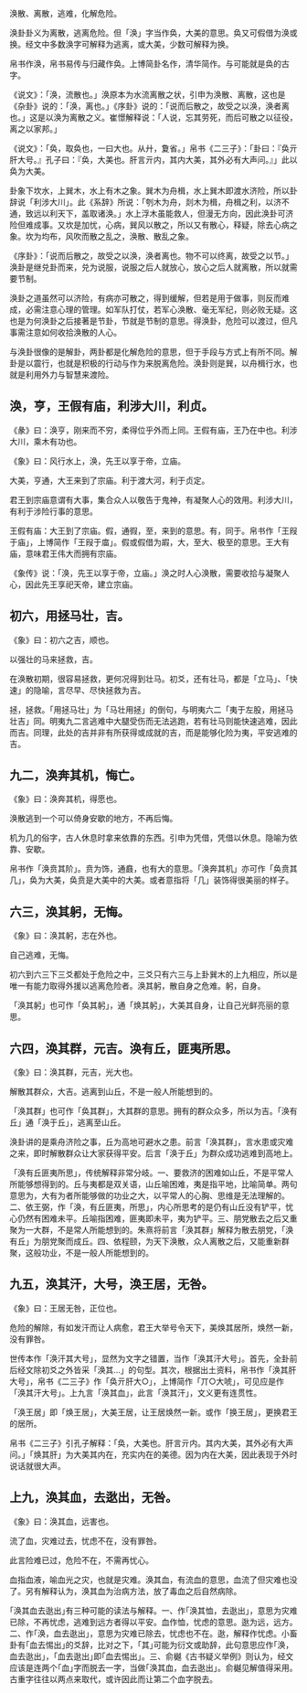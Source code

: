 
涣散、离散，逃难，化解危险。

涣卦卦义为离散，逃离危险。但「涣」字当作奂，大美的意思。奂又可假借为涣或换。经文中多数涣字可解释为逃离，或大美，少数可解释为换。

帛书作涣，帛书易传与归藏作奂。上博简卦名作，清华简作。与可能就是奂的古字。

《说文》：「涣，流散也。」涣原本为水流离散之状，引申为涣散、离散，这也是《杂卦》说的：「涣，离也。」《序卦》说的：「说而后散之，故受之以涣，涣者离也。」这是以涣为离散之义。崔憬解释说：「人说，忘其劳死，而后可散之以征役，离之以家邦。」

《说文》：「奂，取奂也，一曰大也。从廾，夐省。」帛书《二三子》：「卦曰：『奂亓肝大号。』孔子曰：『奂，大美也。肝言亓内，其内大美，其外必有大声问。』」此以奂为大美。

卦象下坎水，上巽木，水上有木之象。巽木为舟楫，水上巽木即渡水济险，所以卦辞说「利涉大川」。此《系辞》所说：「刳木为舟，剡木为楫，舟楫之利，以济不通，致远以利天下，盖取诸涣。」水上浮木虽能救人，但漫无方向，因此涣卦可济险但难成事。又坎是加忧，心病，巽风以散之，所以又有散心，释疑，除去心病之象。坎为均布，风吹而散之乱之，涣散、散乱之象。

《序卦》：「说而后散之，故受之以涣，涣者离也。物不可以终离，故受之以节。」涣卦是继兑卦而来，兑为说服，说服之后人就放心，放心之后人就离散，所以就需要节制。

涣卦之道虽然可以济险，有病亦可散之，得到缓解，但若是用于做事，则反而难成，必需注意心理的管理。如军队打仗，若军心涣散、毫无军纪，则必败无疑。这也是为何涣卦之后接著是节卦，节就是节制的意思。得涣卦，危险可以渡过，但凡事需注意如何收拾涣散的人心。

与涣卦很像的是解卦，两卦都是化解危险的意思，但于手段与方式上有所不同。解卦是以震行，也就是积极的行动与作为来脱离危险。涣卦则是巽，以舟楫行水，也就是利用外力与智慧来渡险。

## 涣，亨，王假有庙，利涉大川，利贞。

《彖》曰：涣亨，刚来而不穷，柔得位乎外而上同。王假有庙，王乃在中也。利涉大川，乘木有功也。

《象》曰：风行水上，涣，先王以享于帝，立庙。

大美，亨通，大王来到了宗庙。利于渡大河，利于贞定。

君王到宗庙意谓有大事，集合众人以敬告于鬼神，有凝聚人心的效用。利涉大川，有利于涉险行事的意思。

王假有庙：大王到了宗庙。假，通徦，至，来到的意思。有，同于。帛书作「王叚于庙」，上博简作「王叚于庿」。假或假借为嘏，大，至大、极至的意思。王大有庙，意味君王伟大而拥有宗庙。

《象传》说：「涣，先王以享于帝，立庙。」涣之时人心涣散，需要收拾与凝聚人心，因此先王享祀天帝，建立宗庙。

## 初六，用拯马壮，吉。

《象》曰：初六之吉，顺也。

以强壮的马来拯救，吉。

在涣散初期，很容易拯救，更何况得到壮马。初爻，还有壮马，都是「立马」、「快速」的隐喻，言尽早、尽快拯救为吉。

拯，拯救。「用拯马壮」为「马壮用拯」的倒句，与明夷六二「夷于左股，用拯马壮吉」同。明夷九二言逃难中大腿受伤而无法逃跑，若有壮马则能快速逃难，因此而吉。同理，此处的吉并非有所获得或成就的吉，而是能够化险为夷，平安逃难的吉。

## 九二，涣奔其机，悔亡。

《象》曰：涣奔其机，得愿也。

涣散逃到一个可以倚身安歇的地方，不再后悔。

机为几的俗字，古人休息时拿来依靠的东西。引申为凭借，凭借以休息。隐喻为依靠、安歇。

帛书作「涣贲其阶」。贲为饰，通鼖，也有大的意思。「涣奔其机」亦可作「奂贲其几」，奂为大美，奂贲是大美中的大美。或者意指将「几」装饰得很美丽的样子。

## 六三，涣其躬，无悔。

《象》曰：涣其躬，志在外也。

自己逃难，无悔。

初六到六三下三爻都处于危险之中，三爻只有六三与上卦巽木的上九相应，所以是唯一有能力取得外援以逃离危险者。涣其躬，散自身之危难。躬，自身。

「涣其躬」也可作「奂其躬」，通「焕其躬」，大美其自身，让自己光鲜亮丽的意思。

## 六四，涣其群，元吉。涣有丘，匪夷所思。

《象》曰：涣其群，元吉，光大也。

解散其群众，大吉。逃离到山丘，不是一般人所能想到的。

「涣其群」也可作「奂其群」，大其群的意思。拥有的群众众多，所以为吉。「涣有丘」通「涣于丘」，逃离至山丘。

涣卦讲的是乘舟济险之事，丘为高地可避水之患。前言「涣其群」，言水患或灾难之来，即时解散群众让大家获得平安。后言「涣于丘」为群众成功逃难到高地上。

「涣有丘匪夷所思」，传统解释非常分岐。一、要救济的困难如山丘，不是平常人所能够想得到的。丘与夷都是双关语，山丘喻困难，夷是指平地，比喻简单。两句意思为，大有为者所能够做的功业之大，以平常人的心胸、思维是无法理解的。二、依王弼，作「涣，有丘匪夷，所思」，内心所思考的是仍有山丘没有铲平，忧心仍然有困难未平。丘喻指困难，匪夷即未平，夷为铲平。三、朋党散去之后又重聚为一大群，不是常人所能想到的。朱熹将前言「涣其群」解释为散去朋党，「涣有丘」为朋党聚而成丘。四、依程颐，为天下涣散，众人离散之后，又能重新群聚，这般功业，不是一般人所能想到的。

## 九五，涣其汗，大号，涣王居，无咎。

《象》曰：王居无咎，正位也。

危险的解除，有如发汗而让人病愈，君王大举号令天下，美焕其居所，焕然一新，没有罪咎。

世传本作「涣汗其大号」，显然为文字之错置，当作「涣其汗大号」。首先，全卦前后经文除初爻之外皆采「涣其…」的句型。其次，根据出土资料，帛书作「涣其肝大号」，帛书《二三子》作「奂亓肝大○」，上博简作「丌○大唬」，可见应是作「涣其汗大号」。上九言「涣其血」，此言「涣其汗」，文义更有连贯性。

「涣王居」即「焕王居」，大美王居，让王居焕然一新。或作「换王居」，更换君王的居所。

帛书《二三子》引孔子解释：「奂，大美也。肝言亓内。其内大美，其外必有大声问。」「焕其肝」为大美其内在，充实内在的美德。因为内在大美，因此表现于外时说话就很大声。

## 上九，涣其血，去逖出，无咎。

《象》曰：涣其血，远害也。

流了血，灾难过去，忧虑不在，没有罪咎。

此言险难已过，危险不在，不需再忧心。

血指血液，喻血光之灾，也就是灾难。涣其血，有流血的意思，血流了但灾难也没了。另有解释认为，涣其血为治病方法，放了毒血之后自然病除。

｢涣其血去逖出｣有三种可能的读法与解释。一、作｢涣其恤，去逖出｣，意思为灾难已除，不再忧虑，逃难到远方者得以平安。血作恤，忧虑的意思。逖为远，远方。二、作｢涣，血去逖出｣，意思为灾难已除去，忧虑也不在。逖，解释作忧虑。小畜卦有｢血去惕出｣的爻辞，比对之下，｢其｣可能为衍文或助辞，此句意思应作｢涣，血去逖出｣，｢血去逖出｣即｢血去惕出｣。三、俞樾《古书疑义举例》则认为，经文应该是连两个｢血｣字而脱去一字，当做｢涣其血，血去逖出｣。俞樾见解值得采用。古重字往往以两点来取代，或许因此而让第二个血字脱去。